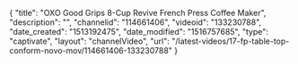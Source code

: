 {
    "title": "OXO Good Grips 8-Cup Revive French Press Coffee Maker",
    "description": "",
    "channelid": "114661406",
    "videoid": "133230788",
    "date_created": "1513192475",
    "date_modified": "1516757685",
    "type": "captivate",
    "layout": "channelVideo",
    "url": "\/latest-videos\/17-fp-table-top-conform-novo-mov\/114661406-133230788"
}